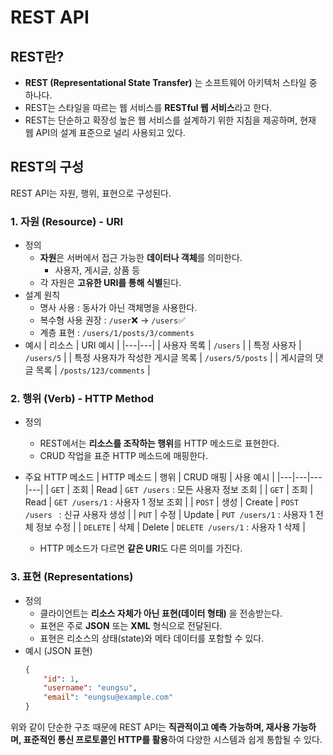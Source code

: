 # REST API

## REST란?
- **REST (Representational State Transfer)** 는 소프트웨어 아키텍처 스타일 중 하나다.
- REST는 스타일을 따르는 웹 서비스를 **RESTful 웹 서비스**라고 한다.
- REST는 단순하고 확장성 높은 웹 서비스를 설계하기 위한 지침을 제공하며, 현재 웹 API의 설계 표준으로 널리 사용되고 있다.
  
## REST의 구성
REST API는 자원, 행위, 표현으로 구성된다.

### 1. 자원 (Resource) - URI
- 정의
  - **자원**은 서버에서 접근 가능한 **데이터나 객체**를 의미한다.
    - 사용자, 게시글, 상품 등
  - 각 자원은 **고유한 URI를 통해 식별**된다.
- 설계 원칙
  - 명사 사용 : 동사가 아닌 객체명을 사용한다.
  - 복수형 사용 권장 : `/user`❌ -> `/users`✅
  - 계층 표현 : `/users/1/posts/3/comments`
- 예시
    | 리소스 | URI 예시 |
    |---|---|
    | 사용자 목록 | `/users` |
    | 특정 사용자 | `/users/5` |
    | 특정 사용자가 작성한 게시글 목록 | `/users/5/posts` |
    | 게시글의 댓글 목록 | `/posts/123/comments` |

### 2. 행위 (Verb) - HTTP Method
- 정의
  - REST에서는 **리소스를 조작하는 행위**를 HTTP 메소드로 표현한다.
  - CRUD 작업을 표준 HTTP 메소드에 매핑한다.
- 주요 HTTP 메소드
    | HTTP 메소드 | 행위 | CRUD 매핑 | 사용 예시 |
    |---|---|---|---|
    | `GET` | 조회 | Read | `GET /users` : 모든 사용자 정보 조회 |
    | `GET` | 조회 | Read | `GET /users/1` : 사용자 1 정보 조회 |
    | `POST` | 생성 | Create | `POST /users ` : 신규 사용자 생성 |
    | `PUT` | 수정 | Update | `PUT /users/1` : 사용자 1 전체 정보 수정 |
    | `DELETE` | 삭제 | Delete | `DELETE /users/1` : 사용자 1 삭제 |

    * HTTP 메소드가 다르면 **같은 URI**도 다른 의미를 가진다.

### 3. 표현 (Representations)
- 정의
  - 클라이언트는 **리소스 자체가 아닌 표현(데이터 형태)** 을 전송받는다.
  - 표현은 주로 **JSON** 또는 **XML** 형식으로 전달된다.
  - 표현은 리소스의 상태(state)와 메타 데이터를 포함할 수 있다.
- 예시 (JSON 표현)
    ```json
    {
        "id": 1,
        "username": "eungsu",
        "email": "eungsu@example.com"
    }
    ```

위와 같이 단순한 구조 때문에 REST API는 **직관적이고 예측 가능하며, 재사용 가능하며, 표준적인 통신 프로토콜인 HTTP를 활용**하여 다양한 시스템과 쉽게 통합될 수 있다.